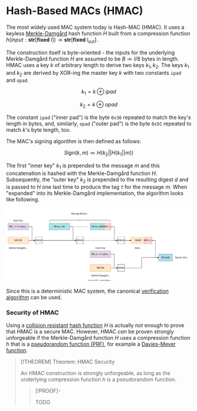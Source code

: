# Hash-Based MACs (HMAC)

The most widely used MAC system today is Hash-MAC (HMAC). It uses a keyless [Merkle-Damgård](../../Hash%20Functions/Merkle-Damgård%20Transform.md) hash function $H$ built from a compression function $h(\textit{input}: \textbf{str}[\textbf{fixed } l]) \to \textbf{str}[\textbf{fixed } l_{\text{out}}]$. 

The construction itself is byte-oriented - the inputs for the underlying Merkle-Damgård function $H$ are assumed to be $B \coloneqq l/8$ bytes in length. HMAC uses a key $k$ of arbitrary length to derive two keys $k_1, k_2$. The keys $k_1$ and $k_2$ are derived by XOR-ing the master key $k$ with two constants `ipad` and `opad`.

$$
k_1 = k \oplus \textit{ipad}
$$

$$
k_2 = k \oplus \textit{opad}
$$

The constant `ipad` ("inner pad") is the byte `0x36` repeated to match the key's length in bytes, and, similarly, `opad` ("outer pad") is the byte `0x5C` repeated to match $k$'s byte length, too.

The MAC's signing algorithm is then defined as follows:

$$
\textit{Sign}(k, m) \coloneqq H(k_2 || H(k_1|| m))
$$

The first "inner key" $k_1$ is prepended to the message $m$ and this concatenation is hashed with the Merkle-Damgård function $H$. Subsequently, the "outer key" $k_2$ is prepended to the resulting digest $d$ and is passed to $H$ one last time to produce the tag $\tau$ for the message $m$. When "expanded" into its Merkle-Damgård implementation, the algorithm looks like following. 

![](Resources/Images/HMAC.svg)

Since this is a deterministic MAC system, the canonical [verification algorithm](Notes/Cryptography/Private-Key%20Cryptography/Message%20Authentication%20Codes%20(MACs)/index.md#implementing-macs) can be used.

### Security of HMAC

Using a [collision resistant](../../Hash%20Functions/Security%20Definitions.md) [hash function](../../Hash%20Functions/index.md) $H$ is actually *not* enough to prove that HMAC is a secure MAC. However, HMAC *can* be proven strongly unforgeable if the Merkle-Damgård function $H$ uses a compression function $h$ that is a [pseudorandom function (PRF)](../../Primitives/Pseudorandom%20Function%20Generators%20(PRFGs).md), for example a [Davies-Meyer function](../../Hash%20Functions/Davies-Meyer%20Transform.md).

>[!THEOREM] Theorem: HMAC Security
>
>An HMAC construction is strongly unforgeable, as long as the underlying compression function $h$ is a pseudorandom function.
>
>>[!PROOF]-
>>
>>TODO
>>
>